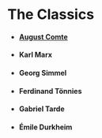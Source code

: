 # The Classics

  - #### [August Comte](https://en.wikipedia.org/wiki/Auguste_Comte)
  - #### Karl Marx
  - #### Georg Simmel
  - #### Ferdinand Tönnies
  - #### Gabriel Tarde
  - #### Émile Durkheim

